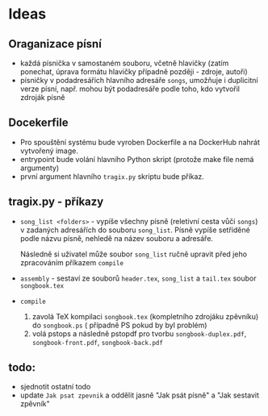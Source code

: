 # Ideas

## Oraganizace písní

- každá písnička v samostaném souboru, včetně hlavičky (zatím ponechat, úprava formátu hlavičky případně později - zdroje, autoři)
- písničky v podadresářích hlavního adresáře `songs`, umožňuje i duplicitní verze písní, např. mohou být podadresáře podle toho,
  kdo vytvořil zdroják písně

## Docekerfile 
- Pro spouštění systému bude vyroben Dockerfile a na DockerHub nahrát vytvořený image.
- entrypoint bude volání hlavního Python skript (protože make file nemá argumenty)
- první argument hlavního `tragix.py` skriptu bude příkaz.

## tragix.py - příkazy
- `song_list <folders>` - vypíše všechny písně (reletivní cesta vůči `songs`) v zadaných adresářích do souboru `song_list`.
   Písně vypíše setříděné podle názvu písně, nehledě na název souboru a adresáře.

  Následně si uživatel může soubor `song_list` ručně upravit před jeho zpracováním příkazem `compile`

- `assembly` - sestaví ze souborů `header.tex`, `song_list` a `tail.tex` soubor `songbook.tex`
-  `compile`
   1. zavolá TeX kompilaci `songbook.tex` (kompletního zdrojáku zpěvníku) do `songbook.ps` ( případně PS pokud by byl problém)
   2. volá pstops  a následně pstopdf pro tvorbu `songbook-duplex.pdf`, `songbook-front.pdf`, `songbook-back.pdf` 

## todo:
- sjednotit ostatní todo
- update `Jak psat zpevnik` a oddělit jasně "Jak psát písně" a "Jak sestavit zpěvník"
